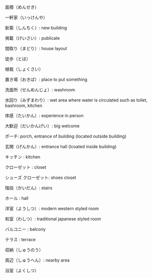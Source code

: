 面積（めんせき）

一軒家（いっけんや）

新築（しんちく）: new building

掲載（けいさい）: publicate

間取り（まどり）: house layout

徒歩（とほ）

植栽（しょくさい）

置き場（おきば）: place to put something

洗面所（せんめんじょ）: washroom

水回り（みずまわり）: wet area where water is circulated such as toilet, bashroom, kitchen

体感（たいかん）: experience in person

大歓迎（だいかんげい）: big welcome

ポーチ: porch, entrance of building (located outside building)

玄関（げんかん）: entrance hall (lcoated inside building)

キッチン : kitchen

クローゼット : closet

シューズ クローゼット: shoes closet

階段（かいだん）: stairs

ホール : hall

洋室（ようしつ）: modern western styled room

和室（わしつ）: traditional japanese styled room

バルコニー : balcony

テラス : terrace

収納（しゅうのう）

周辺（しゅうへん）: nearby area

浴室（よくしつ）



